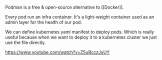Podman is a free & open-source alternative to [[Docker]].

Every pod run an infra container. It's a light-weight container used as an admin layer for the health of our pod.

We can define kubernetes yaml manifest to deploy pods. Which is really useful because when we want to deploy it to a kubernetes cluster we just use the file directly.

https://www.youtube.com/watch?v=Z5uBcczJxUY
